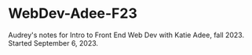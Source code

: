 # WebDev-Adee-F23
Audrey's notes for Intro to Front End Web Dev with Katie Adee, fall 2023.
Started September 6, 2023.